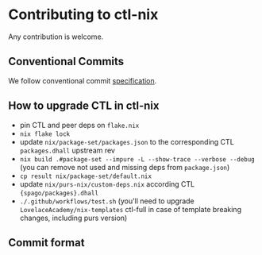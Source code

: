 # Contributing to ctl-nix

Any contribution is welcome.

## Conventional Commits

We follow conventional commit [specification](https://www.conventionalcommits.org/en/v1.0.0/#summary).

## How to upgrade CTL in ctl-nix

- pin CTL and peer deps on `flake.nix`
- `nix flake lock`
- update `nix/package-set/packages.json` to the corresponding CTL `packages.dhall` upstream rev
- `nix build .#package-set --impure -L --show-trace --verbose --debug` (you can remove not used and missing deps from `package.json`)
- `cp result nix/package-set/default.nix`
- update `nix/purs-nix/custom-deps.nix` according CTL `{spago/packages}.dhall`
- `./.github/workflows/test.sh` (you'll need to upgrade `LovelaceAcademy/nix-templates` ctl-full in case of template breaking changes, including purs version)

## Commit format
